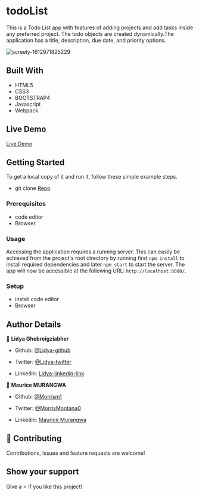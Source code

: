 # todoList

This is a Todo List app with features of adding projects and add tasks inside any preferred project. The todo objects are created dynamically.The application has a title, description, due date, and priority options.

![screely-1612971825229](https://user-images.githubusercontent.com/46853433/107533491-aa043b00-6bc7-11eb-811a-8a1d833fbe80.png)

## Built With

- HTML5
- CSS3
- BOOTSTRAP4
- Javascript
- Webpack

## Live Demo

[Live Demo](https://morrism1.github.io/todoList)

## Getting Started

To get a local copy of it and run it, follow these simple example steps.

- git clone [Repo](https://github.com/Morrism1/todoList)

### Prerequisites

- code editor
- Browser

### Usage

Accessing the application requires a running server. This can easily be achieved from the project's root directory by running first `npm install` to install required dependencies and later `npm start` to start the server. The app will now be accessible at the following URL: `http://localhost:8080/`.

### Setup

- install code editor
- Browser

## Author Details

👤 **Lidya Ghebreigziabher**

- Github: [@Lidya-github](https://github.com/Lidya1234)

- Twitter: [@Lidya-twitter](https://twitter.com/Lidya42676629)

- Linkedin: [Lidya-linkedin-link](https://www.linkedin.com/in/lidya-ghebreigziabher-4a94391aa/)

👤 **Maurice MURANGWA**

- Github: [@Morrism1](https://github.com/Morrism1)

- Twitter: [@MorrisMontana0](https://twitter.com/MurangwaMorris)

- Linkedin: [Maurice Murangwa](https://www.linkedin.com/in/mauricemurangwa/)

## 🤝 Contributing

Contributions, issues and feature requests are welcome!

## Show your support

Give a ⭐️ if you like this project!
